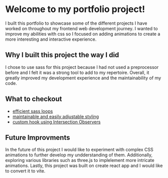 # Welcome to my portfolio project!

I built this portfolio to showcase some of the different projects I have worked on throughout my frontend web development journey. I wanted to improve my abilities with css so I focused on adding animations to create a more interesting and interactive
experience.

## Why I built this project the way I did

I chose to use sass for this project because I had not used a preprocessor before and I felt it was a strong tool to
add to my repertoire. Overall, it greatly improved my development experience and the maintainability of my code.

## What to checkout

- [efficient sass loops](https://github.com/piacib/portfolio/blob/fdfb9f63bb829e77304bb45a173abe8bef016672/src/components/PageLoadAnimation/wave.scss#L50-L69)
- [maintainable and easily adjustable styling](https://github.com/piacib/portfolio/blob/fdfb9f63bb829e77304bb45a173abe8bef016672/src/components/Moon/moon.scss#L35-L72)
- [custom hook using Intersection Observers](https://github.com/piacib/portfolio/blob/main/src/utils/useDualFadeIn.ts)

## Future Improvments
In the future of this project I would like to experiment with complex CSS animations to further develop my undderstanding of them. Additionally, exploring various libraries such as three.js to implelement more intricate animations. Lastly, this project was built on create react app and I would like to convert it to vite.


